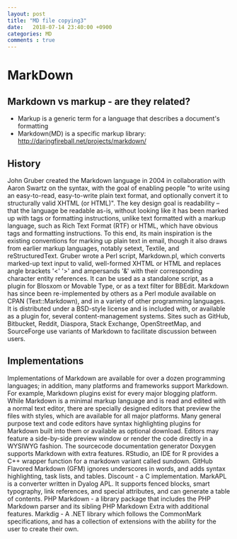 ```yaml
---
layout: post
title: "MD file copying3"
date:   2018-07-14 23:40:00 +0900
categories: MD
comments : true
---
```


# MarkDown

## Markdown vs markup - are they related?

* Markup is a generic term for a language that describes a document's formatting
* Markdown(MD) is a specific markup library: http://daringfireball.net/projects/markdown/

## History

John Gruber created the Markdown language in 2004 in collaboration with Aaron Swartz on the syntax, with the goal of enabling people "to write using an easy-to-read, easy-to-write plain text format, and optionally convert it to structurally valid XHTML (or HTML)".
The key design goal is readability – that the language be readable as-is, without looking like it has been marked up with tags or formatting instructions, unlike text formatted with a markup language, such as Rich Text Format (RTF) or HTML, which have obvious tags and formatting instructions. To this end, its main inspiration is the existing conventions for marking up plain text in email, though it also draws from earlier markup languages, notably setext, Textile, and reStructuredText.
Gruber wrote a Perl script, Markdown.pl, which converts marked-up text input to valid, well-formed XHTML or HTML and replaces angle brackets '<' '>' and ampersands '&' with their corresponding character entity references. It can be used as a standalone script, as a plugin for Blosxom or Movable Type, or as a text filter for BBEdit.
Markdown has since been re-implemented by others as a Perl module available on CPAN (Text::Markdown), and in a variety of other programming languages. It is distributed under a BSD-style license and is included with, or available as a plugin for, several content-management systems.
Sites such as GitHub, Bitbucket, Reddit, Diaspora, Stack Exchange, OpenStreetMap, and SourceForge use variants of Markdown to facilitate discussion between users.

## Implementations

Implementations of Markdown are available for over a dozen programming languages; in addition, many platforms and frameworks support Markdown. For example, Markdown plugins exist for every major blogging platform.
While Markdown is a minimal markup language and is read and edited with a normal text editor, there are specially designed editors that preview the files with styles, which are available for all major platforms. Many general purpose text and code editors have syntax highlighting plugins for Markdown built into them or available as optional download. Editors may feature a side-by-side preview window or render the code directly in a WYSIWYG fashion.
The sourcecode documentation generator Doxygen supports Markdown with extra features.
RStudio, an IDE for R provides a C++ wrapper function for a markdown variant called sundown.
GitHub Flavored Markdown (GFM) ignores underscores in words, and adds syntax highlighting, task lists, and tables.
Discount - a C implementation.
MarkAPL is a converter written in Dyalog APL. It supports fenced blocks, smart typography, link references, and special attributes, and can generate a table of contents.
PHP Markdown - a library package that includes the PHP Markdown parser and its sibling PHP Markdown Extra with additional features.
Markdig - A .NET library which follows the CommonMark specifications, and has a collection of extensions with the ability for the user to create their own.
